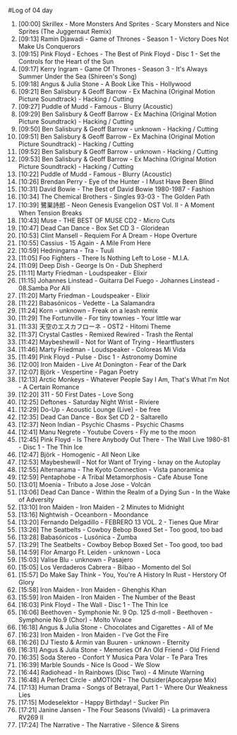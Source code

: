 #Log of 04 day

1. [00:00] Skrillex - More Monsters And Sprites - Scary Monsters and Nice Sprites (The Juggernaut Remix)
1. [09:13] Ramin Djawadi - Game of Thrones - Season 1 - Victory Does Not Make Us Conquerors
1. [09:15] Pink Floyd - Echoes - The Best of Pink Floyd - Disc 1 - Set the Controls for the Heart of the Sun
1. [09:17] Kerry Ingram - Game Of Thrones - Season 3 - It's Always Summer Under the Sea (Shireen's Song)
1. [09:18] Angus & Julia Stone - A Book Like This - Hollywood
1. [09:21] Ben Salisbury & Geoff Barrow - Ex Machina (Original Motion Picture Soundtrack) - Hacking / Cutting
1. [09:27] Puddle of Mudd - Famous - Blurry (Acoustic)
1. [09:29] Ben Salisbury & Geoff Barrow - Ex Machina (Original Motion Picture Soundtrack) - Hacking / Cutting
1. [09:50] Ben Salisbury & Geoff Barrow - unknown - Hacking / Cutting
1. [09:51] Ben Salisbury & Geoff Barrow - Ex Machina (Original Motion Picture Soundtrack) - Hacking / Cutting
1. [09:52] Ben Salisbury & Geoff Barrow - unknown - Hacking / Cutting
1. [09:53] Ben Salisbury & Geoff Barrow - Ex Machina (Original Motion Picture Soundtrack) - Hacking / Cutting
1. [10:22] Puddle of Mudd - Famous - Blurry (Acoustic)
1. [10:26] Brendan Perry - Eye of the Hunter - I Must Have Been Blind
1. [10:31] David Bowie - The Best of David Bowie 1980-1987 - Fashion
1. [10:34] The Chemical Brothers - Singles 93-03 - The Golden Path
1. [10:39] 鷺巣詩郎 - Neon Genesis Evangelion OST Vol. II - A Moment When Tension Breaks
1. [10:43] Muse - THE BEST OF MUSE CD2 - Micro Cuts
1. [10:47] Dead Can Dance - Box Set CD 3 - Gloridean
1. [10:53] Clint Mansell - Requiem For A Dream - Hope Overture
1. [10:55] Cassius - 15 Again - A Mile From Here
1. [10:59] Hedningarna - Tra - Tuuli
1. [11:05] Foo Fighters - There Is Nothing Left to Lose - M.I.A.
1. [11:09] Deep Dish - George Is On - Dub Shepherd
1. [11:11] Marty Friedman - Loudspeaker - Elixir
1. [11:15] Johannes Linstead - Guitarra Del Fuego - Johannes Linstead - 08.Samba Por Alli
1. [11:20] Marty Friedman - Loudspeaker - Elixir
1. [11:22] Babasónicos - Vedette - La Salamandra
1. [11:24] Korn - unknown - Freak on a leash remix
1. [11:29] The Fortunville - For tiny townies - Your little war
1. [11:33] 天空のエスカフローネ - OST2 - Hitomi Theme
1. [11:37] Crystal Castles - Remixed Rewired - Trash the Rental
1. [11:42] Maybeshewill - Not for Want of Trying - Heartflusters
1. [11:46] Marty Friedman - Loudspeaker - Coloreas Mi Vida
1. [11:49] Pink Floyd - Pulse - Disc 1 - Astronomy Domine
1. [12:00] Iron Maiden - Live At Donington - Fear of the Dark
1. [12:07] Björk - Vespertine - Pagan Poetry
1. [12:13] Arctic Monkeys - Whatever People Say I Am, That's What I'm Not - A Certain Romance
1. [12:20] 311 - 50 First Dates - Love Song
1. [12:25] Deftones - Saturday Night Wrist - Riviere
1. [12:29] Do-Up - Acoustic Lounge (Live) - be free
1. [12:35] Dead Can Dance - Box Set CD 2 - Saltarello
1. [12:37] Neon Indian - Psychic Chasms - Psychic Chasms
1. [12:41] Manu Negrete - Youtube Covers - Fly me to the moon
1. [12:45] Pink Floyd - Is There Anybody Out There - The Wall Live 1980-81 - Disc 1 - The Thin Ice
1. [12:47] Björk - Homogenic - All Neon Like
1. [12:53] Maybeshewill - Not for Want of Trying - Ixnay on the Autoplay
1. [12:55] Alternarama - The Kyoto Connection - Vista panoramica
1. [12:59] Pentaphobe - A Tribal Metamorphosis - Cafe Abuse Tone
1. [13:01] Moenia - Tributo a Jose Jose - Volcán
1. [13:06] Dead Can Dance - Within the Realm of a Dying Sun - In the Wake of Adversity
1. [13:10] Iron Maiden - Iron Maiden - 2 Minutes to Midnight
1. [13:16] Nightwish - Oceanborn - Moondance
1. [13:20] Fernando Delgadillo - FEBRERO 13 VOL. 2 - Tienes Que Mirar
1. [13:26] The Seatbelts - Cowboy Bebop Boxed Set - Too good, too bad
1. [13:28] Babasónicos - Lusónica - Zumba
1. [13:29] The Seatbelts - Cowboy Bebop Boxed Set - Too good, too bad
1. [14:59] Flor Amargo Ft. Leiden - unknown - Loca
1. [15:03] Valise Blu - unknown - Pasajero
1. [15:05] Los Verdaderos Cabrera - Bilbao - Momento del Sol
1. [15:57] Do Make Say Think - You, You're A History In Rust - Herstory Of Glory
1. [15:58] Iron Maiden - Iron Maiden - Ghenghis Khan
1. [15:59] Iron Maiden - Iron Maiden - The Number of the Beast
1. [16:03] Pink Floyd - The Wall - Disc 1 - The Thin Ice
1. [16:06] Beethoven - Symphonie Nr. 9 Op. 125 d-moll - Beethoven - Symphonie No.9 (Chor) - Molto Vivace
1. [16:18] Angus & Julia Stone - Chocolates and Cigarettes - All of Me
1. [16:23] Iron Maiden - Iron Maiden - I've Got the Fire
1. [16:26] DJ Tiesto & Armin van Buuren - unknown - Eternity
1. [16:31] Angus & Julia Stone - Memories Of An Old Friend - Old Friend
1. [16:35] Soda Stereo - Confort Y Musica Para Volar - Te Para Tres
1. [16:39] Marble Sounds - Nice Is Good - We Slow
1. [16:44] Radiohead - In Rainbows (Disc Two) - 4 Minute Warning
1. [16:48] A Perfect Circle - aMOTION - The Outsider(Apocalypse Mix)
1. [17:13] Human Drama - Songs of Betrayal, Part 1 - Where Our Weakness Lies
1. [17:15] Modeselektor - Happy Birthday! - Sucker Pin
1. [17:21] Janine Jansen - The Four Seasons (Vivaldi) - La primavera RV269 II
1. [17:24] The Narrative - The Narrative - Silence & Sirens
